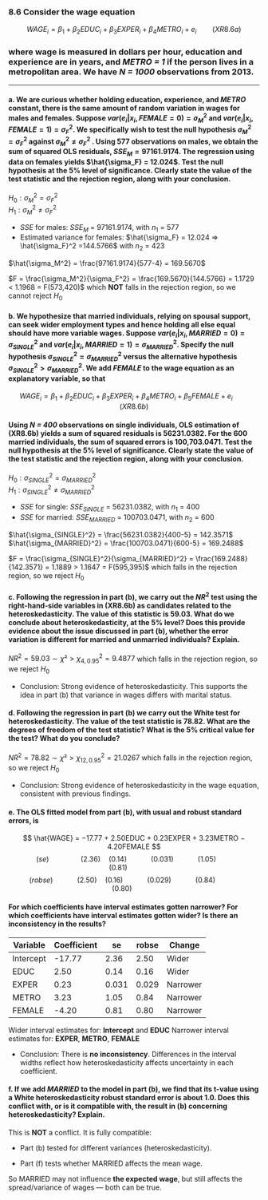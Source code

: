 ### 8.6 Consider the wage equation
$$
WAGE_i = \beta_1 + \beta_2EDUC_i + \beta_3EXPER_i + \beta_4METRO_i + e_i  \qquad (XR8.6a)
$$

### where wage is measured in dollars per hour, education and experience are in years, and *METRO = 1* if the person lives in a metropolitan area. We have *N = 1000* observations from 2013.
---

#### a. We are curious whether holding education, experience, and *METRO* constant, there is the same amount of random variation in wages for males and females. Suppose $var(e_i|x_i, FEMALE = 0) = \sigma_M^2$ and $var(e_i|x_i, FEMALE = 1) = \sigma_F^2$. We specifically wish to test the null hypothesis $\sigma_M^2 = \sigma_F^2$ against $\sigma_M^2 \neq \sigma_F^2$ . Using 577 observations on males, we obtain the sum of squared OLS residuals, $SSE_M = 97161.9174$. The regression using data on females yields $\hat{\sigma_F} = 12.024$. Test the null hypothesis at the 5% level of significance. Clearly state the value of the test statistic and the rejection region, along with your conclusion.

  
$H_0: \sigma_M^2 = \sigma_F^2$    
$H_1: \sigma_M^2 \neq \sigma_F^2$    

- $SSE$ for males: $SSE_M$ = 97161.9174, with $n_1$ = 577
- Estimated variance for females: $\hat{\sigma_F} = 12.024 ⇒ \hat{\sigma_F}^2 =144.5766$ with $n_2$ = 423    

$\hat{\sigma_M^2} = \frac{97161.9174}{577-4} = 169.5670$   

$F = \frac{\sigma_M^2}{\sigma_F^2} = \frac{169.5670}{144.5766} = 1.1729 < 1.1968 = F(573,420)$ which **NOT** falls in the rejection region, so we cannot reject $H_0$   



#### b. We hypothesize that married individuals, relying on spousal support, can seek wider employment types and hence holding all else equal should have more variable wages. Suppose $var(e_i|x_i, MARRIED = 0) = \sigma_{SINGLE}^2$ and $var(e_i|x_i, MARRIED = 1) = \sigma_{MARRIED}^2$. Specify the null hypothesis  $\sigma_{SINGLE}^2 = \sigma_ {MARRIED}^2$ versus the alternative hypothesis $\sigma_{SINGLE}^2 > \sigma_{MARRIED}^2$. We add *FEMALE* to the wage equation as an explanatory variable, so that
$$
WAGE_i = \beta_1 + \beta_2EDUC_i + \beta_3EXPER_i + \beta_4METRO_i + \beta_5FEMALE + e_i  \qquad (XR8.6b)
$$
#### Using *N = 400* observations on single individuals, OLS estimation of (XR8.6b) yields a sum of squared residuals is 56231.0382. For the 600 married individuals, the sum of squared errors is 100,703.0471. Test the null hypothesis at the 5% level of significance. Clearly state the value of the test statistic and the rejection region, along with your conclusion.

$H_0: \sigma_{SINGLE}^2 = \sigma_{MARRIED}^2$    
$H_1: \sigma_{SINGLE}^2 \neq \sigma_{MARRIED}^2$    

- $SSE$ for single: $SSE_{SINGLE}$ = 56231.0382, with $n_1$ = 400
- $SSE$ for married: $SSE_{MARRIED}$ = 100703.0471, with $n_2$ = 600    

$\hat{\sigma_{SINGLE}^2} = \frac{56231.0382}{400-5} = 142.3571$      
$\hat{\sigma_{MARRIED}^2} = \frac{100703.0471}{600-5} = 169.2488$      

$F = \frac{\sigma_{SINGLE}^2}{\sigma_{MARRIED}^2} = \frac{169.2488}{142.3571} = 1.1889 > 1.1647 = F(595,395)$ which falls in the rejection region, so we reject $H_0$  

#### c. Following the regression in part (b), we carry out the $NR^2$ test using the right-hand-side variables in (XR8.6b) as candidates related to the heteroskedasticity. The value of this statistic is 59.03. What do we conclude about heteroskedasticity, at the 5% level? Does this provide evidence about the issue discussed in part (b), whether the error variation is different for married and unmarried individuals? Explain.

$NR^2 = 59.03 \sim χ² > χ_{4, 0.95}^2 = 9.4877$ which falls in the rejection region, so we reject $H_0$

- Conclusion: Strong evidence of heteroskedasticity. This supports the idea in part (b) that variance in wages differs with marital status.

#### d. Following the regression in part (b) we carry out the White test for heteroskedasticity. The value of the test statistic is 78.82. What are the degrees of freedom of the test statistic? What is the 5% critical value for the test? What do you conclude?

$NR^2 = 78.82 \sim χ² > χ_{12, 0.95}^2 = 21.0267$ which falls in the rejection region, so we reject $H_0$

- Conclusion: Strong evidence of heteroskedasticity in the wage equation, consistent with previous findings.

#### e. The OLS fitted model from part (b), with usual and robust standard errors, is
$$
\hat{WAGE} = −17.77 + 2.50EDUC + 0.23EXPER + 3.23METRO − 4.20FEMALE
$$
$$
\qquad (se) \qquad  \qquad (2.36) \quad (0.14) \qquad  \quad (0.031) \qquad \quad (1.05) \qquad \qquad (0.81) \qquad \qquad 
$$
$$
\quad (robse) \qquad \quad (2.50) \quad (0.16) \qquad \quad (0.029) \qquad \quad (0.84) \qquad \qquad (0.80) \qquad \quad
$$

#### For which coefficients have interval estimates gotten narrower? For which coefficients have interval estimates gotten wider? Is there an inconsistency in the results?

| Variable	| Coefficient	| se	| robse |	Change |
|-----------|-------------|-----|-------|--------|
| Intercept |	-17.77	    | 2.36| 2.50	| Wider  |
| EDUC	    | 2.50	      | 0.14| 0.16	| Wider  |
| EXPER	    | 0.23        |0.031|	0.029	|Narrower|
| METRO	    | 3.23	      | 1.05|	0.84	|Narrower|
| FEMALE	  | -4.20	      |0.81	| 0.80	|Narrower|

Wider interval estimates for: **Intercept** and **EDUC**
Narrower interval estimates for: **EXPER**, **METRO**, **FEMALE**
- Conclusion: There is **no inconsistency**. Differences in the interval widths reflect how heteroskedasticity affects uncertainty in each coefficient.

#### f. If we add *MARRIED* to the model in part (b), we find that its t-value using a White heteroskedasticity robust standard error is about 1.0. Does this conflict with, or is it compatible with, the result in (b) concerning heteroskedasticity? Explain.

This is **NOT** a conflict. It is fully compatible:

- Part (b) tested for different variances (heteroskedasticity).

- Part (f) tests whether MARRIED affects the mean wage.

So MARRIED may not influence **the expected wage**, but still affects the spread/variance of wages — both can be true.
